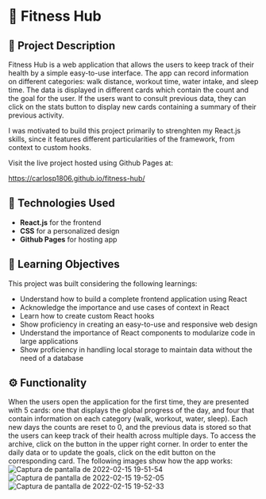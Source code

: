 # 💪 Fitness Hub

## 📃 Project Description 

Fitness Hub is a web application that allows the users to keep track of their health by a simple easy-to-use interface. The app can record information on different categories: walk distance, workout time, water intake, and sleep time. The data is displayed in different cards which contain the count and the goal for the user. If the users want to consult previous data, they can click on the stats button to display new cards containing a summary of their previous activity.

I was motivated to build this project primarily to strenghten my React.js skills, since it features different particularities of the framework, from context to custom hooks.

Visit the live project hosted using Github Pages at:

https://carlosp1806.github.io/fitness-hub/

## 🤖 Technologies Used

- **React.js** for the frontend
- **CSS** for a personalized design
- **Github Pages** for hosting app

## 🎯 Learning Objectives

This project was built considering the following learnings:

- Understand how to build a complete frontend application using React
- Acknowledge the importance and use cases of context in React 
- Learn how to create custom React hooks
- Show proficiency in creating an easy-to-use and responsive web design
- Understand the importance of React components to modularize code in large applications
- Show proficiency in handling local storage to maintain data without the need of a database

## ⚙️ Functionality

When the users open the application for the first time, they are presented with 5 cards: one that displays the global progress of the day, and four that contain information on each category (walk, workout, water, sleep). Each new days the counts are reset to 0, and the previous data is stored so that the users can keep track of their health across multiple days. To access the archive, click on the button in the upper right corner. In order to enter the daily data or to update the goals, click on the edit button on the corresponding card. The following images show how the app works:
![Captura de pantalla de 2022-02-15 19-51-54](https://user-images.githubusercontent.com/75866274/154181326-b0a427da-9fbf-4ecd-830e-2c0e719fff76.png)
![Captura de pantalla de 2022-02-15 19-52-05](https://user-images.githubusercontent.com/75866274/154181332-26f57be3-6ee7-44d9-9260-45dfd600a17f.png)
![Captura de pantalla de 2022-02-15 19-52-33](https://user-images.githubusercontent.com/75866274/154181340-0c212d6c-8ac5-4af2-987a-9f3d484b71b8.png)
